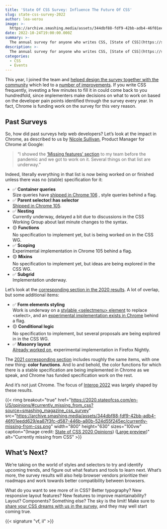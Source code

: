 ```yaml
---
title: 'State Of CSS Survey: Influence The Future Of CSS'
slug: state-css-survey-2022
author: lea-verou
image: >-
  https://archive.smashing.media/assets/344dbf88-fdf9-42bb-adb4-46f01eedd629/72b32b88-9b48-4c44-95f3-d51b26923bde/state-css-survey-2022.jpg
date: 2022-10-24T19:00:00.000Z
summary: >-
  The annual survey for anyone who writes CSS, [State of CSS](https://stateofcss.com/en-us/?source=smashing_magazine_css_survey), is nearing the end of its response period for 2022. The survey is available in many different languages and all questions are optional. [Join in the survey](https://survey.devographics.com/survey/state-of-css/2022?source=smashing_magazine_css_survey) &mdash; it will only take a few minutes.
description: >-
  The annual survey for anyone who writes CSS, [State of CSS](https://stateofcss.com/en-us/?source=smashing_magazine_css_survey), is nearing the end of its response period for 2022. The survey is available in many different languages and all questions are optional.
categories:
  - CSS
  - Events
---
```


This year, I joined the team and [helped design the survey together with the community](https://lea.verou.me/2022/07/help-design-the-state-of-css-survey-2022/) which led to a [number of improvements](https://lea.verou.me/2022/10/state-of-css-2022-now-open/). If you write CSS frequently, investing a few minutes to fill it in could come back to you hundredfold, since implementers make decisions on what to work on based on the developer pain points identified through the survey every year. In fact, Chrome is funding work on the survey for this very reason.

## Past Surveys

So, how did past surveys help web developers? Let’s look at the impact in Chrome, as described to us by [Nicole Sullivan](https://twitter.com/stubbornella), Product Manager for Chrome at Google:

<blockquote>“I showed the <a href="https://2019.stateofcss.com/opinions/#missing-features?source=smashing_magazine_css_survey">‘Missing features’ section</a> to my team before the pandemic and we got to work on it. Several things on that list are underway.”</blockquote>

Indeed, literally everything in that list is now being worked on or finished unless there was no (stable) specification for it:

- ✅ **Container queries**  
Size queries have [shipped in Chrome 106](https://caniuse.com/css-container-queries) , style queries behind a flag.
- ✅ **Parent selector/:has selector**  
[Shipped in Chrome 105](https://caniuse.com/css-has).
- ✅ **Nesting**  
Currently underway, delayed a bit due to discussions in the CSS Working Group about last minute changes to the syntax.
- 🟡 **Functions**  
No specification to implement yet, but is being worked on in the CSS WG.
- ✅ **Scoping**  
Experimental implementation in Chrome 105 behind a flag.
- 🟡 **Mixins**  
No specification to implement yet, but ideas are being explored in the CSS WG.
- ✅ **Subgrid**  
Implementation underway.

Let’s look at the [corresponding section in the 2020 results](https://2020.stateofcss.com/en-US/opinions/#currently_missing_from_css?source=smashing_magazine_css_survey?source=smashing_magazine_css_survey). A lot of overlap, but some additional items:

- ✅ **Form elements styling**  
Work is underway on a [stylable &lt;selectmenu> element](https://hidde.blog/custom-select-with-selectmenu/) to replace &lt;select>, and an [experimental implementation exists in Chrome](https://open-ui.org/prototypes/selectmenu) behind a flag.
- 🟡 **Conditional logic**  
No specification to implement, but several proposals are being explored in in the CSS WG.
- ✅ **Masonry layout**  
[Already worked on](https://www.smashingmagazine.com/native-css-masonry-layout-css-grid/), experimental implementation in Firefox Nightly.

The [2021 corresponding section](https://2021.stateofcss.com/en-US/opinions/#currently_missing_from_css_wins?source=smashing_magazine_css_survey) includes roughly the same items, with one new thing: **color functions**. And lo and behold, the color functions for which there is a stable specification are being implemented in Chrome as we speak, and Chrome has funded specification work on the rest. 

And it’s not just Chrome. The focus of [Interop 2022](https://web.dev/interop-2022/) was largely shaped by these results.

{{< rimg breakout="true" href="https://2020.stateofcss.com/en-US/opinions/#currently_missing_from_css?source=smashing_magazine_css_survey" src="https://archive.smashing.media/assets/344dbf88-fdf9-42bb-adb4-46f01eedd629/ea87f3fc-d587-446b-a80b-524d55f245ec/currently-missing-from-css.png" width="800" height="630" sizes="100vw" caption="(Image credit: <a href=''>State of CSS 2020 Opinions</a>) (<a href='https://archive.smashing.media/assets/344dbf88-fdf9-42bb-adb4-46f01eedd629/ea87f3fc-d587-446b-a80b-524d55f245ec/currently-missing-from-css.png'>Large preview</a>)" alt="Currently missing from CSS" >}}

## What’s Next?

We’re taking on the world of styles and selectors to try and identify upcoming trends, and figure out what featurs and tools to learn next. What’s more, the survey results will also help browser vendors prioritize their roadmaps and work towards better compatibility between browsers. 

What do you want to see more of in CSS? Better typography? New responsive layout features? New features to improve maintainability? Layout? Components? Something else? The sky is the limit! Make sure to [share your CSS dreams with us in the survey](https://stateofcss.com/en-us/?source=smashing_magazine_css_survey), and they may well start coming true.

{{< signature "vf, il" >}}
